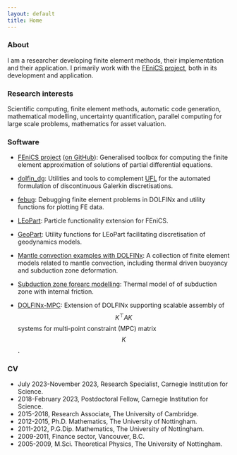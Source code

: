 ```yaml
---
layout: default
title: Home
---
```


### About

I am a researcher developing finite element methods, their implementation and
their application. I primarily work with the [FEniCS
project](https://fenicsproject.org/), both in its development and application.


### Research interests

Scientific computing, finite element methods,
automatic code generation, mathematical modelling, uncertainty quantification,
parallel computing for large scale problems, mathematics for asset valuation.


### Software

- [FEniCS project](https://fenicsproject.org/) ([on
  GitHub](https://github.com/orgs/FEniCS/repositories)): Generalised toolbox
  for computing the finite element approximation of solutions of partial
  differential equations.

- [dolfin_dg](https://github.com/nate-sime/dolfin_dg): Utilities and tools to
  complement [UFL](https://github.com/FEniCS/ufl) for the automated
  formulation of discontinuous Galerkin discretisations.

- [febug](https://github.com/nate-sime/febug): Debugging finite element
  problems in DOLFINx and utility functions for plotting FE data.

- [LEoPart](https://github.com/LEoPart-project): Particle functionality
  extension for FEniCS.

- [GeoPart](https://bitbucket.org/nate-sime/geopart): Utility functions for
  LEoPart facilitating discretisation of geodynamics models.

- [Mantle convection examples with
  DOLFINx](https://github.com/nate-sime/mantle-convection): A collection of
  finite element models related to mantle convection, including thermal driven
  buoyancy and subduction zone deformation.

- [Subduction zone forearc
  modelling](https://bitbucket.org/nate-sime/subduction-zone-forearc-thermal-structure):
  Thermal model of of subduction zone with internal friction.

- [DOLFINx-MPC](https://github.com/jorgensd/dolfinx_mpc): Extension of DOLFINx
  supporting scalable assembly of $$K^\top A K$$ systems for multi-point
  constraint (MPC) matrix $$K$$.


### CV

- July 2023-November 2023, Research Specialist, Carnegie Institution for Science.
- 2018-February 2023, Postdoctoral Fellow, Carnegie Institution for Science.
- 2015-2018, Research Associate, The University of Cambridge.
- 2012-2015, Ph.D. Mathematics, The University of Nottingham.
- 2011-2012, P.G.Dip. Mathematics, The University of Nottingham.
- 2009-2011, Finance sector, Vancouver, B.C.
- 2005-2009, M.Sci. Theoretical Physics, The University of Nottingham.
